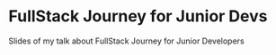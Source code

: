 # FullStack Journey for Junior Devs
Slides of my talk about FullStack Journey for Junior Developers
